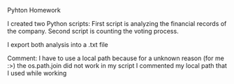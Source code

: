 Pyhton Homework

I created two Python scripts:
First script is analyzing the financial records of the company.
Second script is counting the voting process.

I export both analysis into a .txt file

Comment:
I have to use a local path because for a unknown reason (for me :>) the os.path.join did not work in my script
I commented my local path that I used while working

